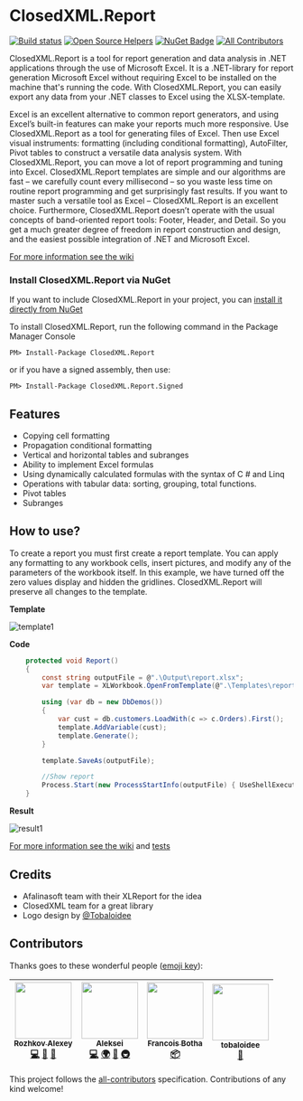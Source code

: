 # ClosedXML.Report
[![Build status](https://ci.appveyor.com/api/projects/status/y2ha69ggalbj1y47/branch/develop?svg=true)](https://ci.appveyor.com/project/ClosedXML/closedxml-report/branch/develop/artifacts)
[![Open Source Helpers](https://www.codetriage.com/closedxml/closedxml.report/badges/users.svg)](https://www.codetriage.com/closedxml/closedxml.report)
[![NuGet Badge](https://buildstats.info/nuget/ClosedXML.Report)](https://www.nuget.org/packages/ClosedXML.Report/)
[![All Contributors](https://img.shields.io/badge/all_contributors-4-orange.svg?style=flat-square)](#contributors)

ClosedXML.Report is a tool for report generation and data analysis in .NET applications through the use of Microsoft Excel.
It is a .NET-library for report generation Microsoft Excel without requiring Excel to be installed on the machine that's running the code. With ClosedXML.Report, you can easily export any data from your .NET classes to Excel using the XLSX-template.

Excel is an excellent alternative to common report generators, and using Excel’s built-in features
can make your reports much more responsive.
Use ClosedXML.Report as a tool for generating files of Excel. Then use Excel visual instruments: formatting (including
conditional formatting), AutoFilter, Pivot tables to construct a versatile data analysis system. With ClosedXML.Report, you can move a lot of report programming
and tuning into Excel. ClosedXML.Report templates are simple and our algorithms are fast – we carefully count every
millisecond – so you waste less time on routine report programming and get surprisingly fast results. If you want
to master such a versatile tool as Excel – ClosedXML.Report is an excellent choice.
Furthermore, ClosedXML.Report doesn’t operate with the usual concepts of band-oriented report tools: Footer, Header,
and Detail. So you get a much greater degree of freedom in report construction and design, and the easiest possible integration of .NET and Microsoft Excel. 

[For more information see the wiki](https://closedxml.github.io/ClosedXML.Report/)

### Install ClosedXML.Report via NuGet

If you want to include ClosedXML.Report in your project, you can [install it directly from NuGet](https://www.nuget.org/packages/ClosedXML.Report/)

To install ClosedXML.Report, run the following command in the Package Manager Console

```
PM> Install-Package ClosedXML.Report
```
or if you have a signed assembly, then use:
```
PM> Install-Package ClosedXML.Report.Signed
```

## Features

* Copying cell formatting
* Propagation conditional formatting
* Vertical and horizontal tables and subranges
* Ability to implement Excel formulas
* Using dynamically calculated formulas with the syntax of C # and Linq
* Operations with tabular data: sorting, grouping, total functions.
* Pivot tables
* Subranges

## How to use?
To create a report you must first create a report template. You can apply any formatting to any workbook cells, insert pictures, and modify any of the parameters of the workbook itself. In this example, we have turned off the zero values display and hidden the 
gridlines. ClosedXML.Report will preserve all changes to the template. 

**Template**

![template1](https://user-images.githubusercontent.com/1150085/33486458-3161eb92-d6bb-11e7-8833-d500461b18a5.png)

**Code**

```c#
    protected void Report()
    {
        const string outputFile = @".\Output\report.xlsx";
        var template = XLWorkbook.OpenFromTemplate(@".\Templates\report.xlsx");

        using (var db = new DbDemos())
        {
            var cust = db.customers.LoadWith(c => c.Orders).First();
            template.AddVariable(cust);
            template.Generate();
        }

        template.SaveAs(outputFile);

        //Show report
        Process.Start(new ProcessStartInfo(outputFile) { UseShellExecute = true });
    }
```

**Result**

![result1](https://user-images.githubusercontent.com/1150085/33486460-31a02542-d6bb-11e7-8899-8694157ee9dd.png)

[For more information see the wiki](https://closedxml.github.io/ClosedXML.Report/) and [tests](https://github.com/ClosedXML/ClosedXML.Report/tree/master/tests)

## Credits
* Afalinasoft team with their XLReport for the idea
* ClosedXML team for a great library
* Logo design by [@Tobaloidee](https://github.com/Tobaloidee)

## Contributors

Thanks goes to these wonderful people ([emoji key](https://github.com/kentcdodds/all-contributors#emoji-key)):

<!-- ALL-CONTRIBUTORS-LIST:START - Do not remove or modify this section -->
<!-- prettier-ignore -->
| [<img src="https://avatars3.githubusercontent.com/u/1150085?v=4" width="100px;"/><br /><sub><b>Rozhkov Alexey</b></sub>](https://github.com/b0bi79)<br />[💻](https://github.com/b0bi79/ClosedXML.Report/commits?author=b0bi79 "Code") [📖](https://github.com/b0bi79/ClosedXML.Report/commits?author=b0bi79 "Documentation") [👀](#review-b0bi79 "Reviewed Pull Requests") | [<img src="https://avatars0.githubusercontent.com/u/19576939?v=4" width="100px;"/><br /><sub><b>Aleksei</b></sub>](https://github.com/Pankraty)<br />[💻](https://github.com/b0bi79/ClosedXML.Report/commits?author=Pankraty "Code") [🌍](#translation-Pankraty "Translation") [👀](#review-Pankraty "Reviewed Pull Requests") [🚇](#infra-Pankraty "Infrastructure (Hosting, Build-Tools, etc)") | [<img src="https://avatars1.githubusercontent.com/u/145854?v=4" width="100px;"/><br /><sub><b>Francois Botha</b></sub>](http://www.vwd.co.za)<br />[📦](#platform-igitur "Packaging/porting to new platform") | [<img src="https://avatars0.githubusercontent.com/u/36028424?v=4" width="100px;"/><br /><sub><b>tobaloidee</b></sub>](https://github.com/Tobaloidee)<br />[🎨](#design-Tobaloidee "Design") |
| :---: | :---: | :---: | :---: |
<!-- ALL-CONTRIBUTORS-LIST:END -->

This project follows the [all-contributors](https://github.com/kentcdodds/all-contributors) specification. Contributions of any kind welcome!

